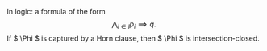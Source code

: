 In logic: a formula of the form $$\bigwedge_{i \in I}p_i \implies q.$$
If $  \Phi  $ is captured by a Horn clause, then $  \Phi  $ is
intersection-closed.
